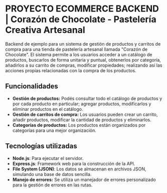 # PROYECTO ECOMMERCE BACKEND | Corazón de Chocolate - Pastelería Creativa Artesanal

Backend de ejemplo para un sistema de gestión de productos y carritos de compra para una tienda de pastelería artesanal llamada "Corazón de Chocolate". El sistema permite a los usuarios acceder a un catálogo de productos, buscarlos de forma unitaria y puntual, obtenerlos por categoría, añadirlos a su carrito de compras, modificar propiedades; realizando así las acciones propias relacionadas con la compra de los productos.

## Funcionalidades

- **Gestión de productos:** Podés consultar todo el catálogo de productos y por cada producto en particular; agregar productos, modificarlos y eliminar productos en el catálogo.
- **Gestión de carritos de compra:** Los usuarios pueden crear un carrito, añadir productos, modificar la cantidad de productos y eliminarlos.
- **Categorías de productos:** Los productos están organizados por categorías para una mejor organización.

## Tecnologías utilizadas

- **Node.js**: Para ejecutar el servidor.
- **Express.js**: Framework web para la construcción de la API.
- **File System (JSON)**: Los datos se almacenan en archivos JSON, simulando una base de datos sencilla.
- **Manejo de errores:** Se utiliza un manejador de errores personalizado para la gestión de errores en las rutas.

